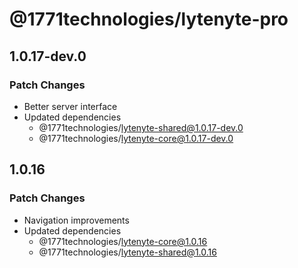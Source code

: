 # @1771technologies/lytenyte-pro

## 1.0.17-dev.0

### Patch Changes

- Better server interface
- Updated dependencies
  - @1771technologies/lytenyte-shared@1.0.17-dev.0
  - @1771technologies/lytenyte-core@1.0.17-dev.0

## 1.0.16

### Patch Changes

- Navigation improvements
- Updated dependencies
  - @1771technologies/lytenyte-core@1.0.16
  - @1771technologies/lytenyte-shared@1.0.16
